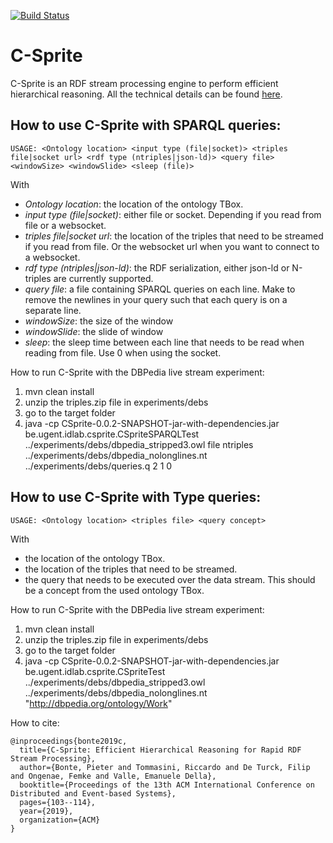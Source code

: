 [![Build Status](https://travis-ci.com/pbonte/C-Sprite.svg?branch=master)](https://travis-ci.com/pbonte/C-Sprite)
# C-Sprite

C-Sprite is an RDF stream processing engine to perform efficient hierarchical reasoning. All the technical details can be found [here](https://biblio.ugent.be/publication/8635009/file/8635011).

## How to use C-Sprite with SPARQL queries:

```
USAGE: <Ontology location> <input type (file|socket)> <triples file|socket url> <rdf type (ntriples|json-ld)> <query file>  <windowSize> <windowSlide> <sleep (file)>

```
With 

* _Ontology location_: the location of the ontology TBox.
* _input type (file|socket)_: either file or socket. Depending if you read from file or a websocket.
* _triples file|socket url_: the location of the triples that need to be streamed if you read from file. Or the websocket url when you want to connect to a websocket.
* _rdf type (ntriples|json-ld)_: the RDF serialization, either json-ld or N-triples are currently supported.
* _query file_: a file containing SPARQL queries on each line. Make to remove the newlines in your query such that each query is on a separate line.
* _windowSize_: the size of the window
* _windowSlide_: the slide of window
* _sleep_: the sleep time between each line that needs to be read when reading from file. Use 0 when using the socket.

How to run C-Sprite with the DBPedia live stream experiment:
1) mvn clean install
2) unzip the triples.zip file in experiments/debs
4) go to the target folder
3) java -cp CSprite-0.0.2-SNAPSHOT-jar-with-dependencies.jar be.ugent.idlab.csprite.CSpriteSPARQLTest ../experiments/debs/dbpedia_stripped3.owl file ntriples ../experiments/debs/dbpedia_nolonglines.nt ../experiments/debs/queries.q 2 1 0

## How to use C-Sprite with Type queries:

```
USAGE: <Ontology location> <triples file> <query concept>
```
With 
* <Ontology location> the location of the ontology TBox.
* <triples files> the location of the triples that need to be streamed. 
* <query concept> the query that needs to be executed over the data stream. This should be a concept from the used ontology TBox.

How to run C-Sprite with the DBPedia live stream experiment:
1) mvn clean install
2) unzip the triples.zip file in experiments/debs
4) go to the target folder
3) java -cp CSprite-0.0.2-SNAPSHOT-jar-with-dependencies.jar be.ugent.idlab.csprite.CSpriteTest ../experiments/debs/dbpedia_stripped3.owl ../experiments/debs/dbpedia_nolonglines.nt "<http://dbpedia.org/ontology/Work>"

How to cite:
```
@inproceedings{bonte2019c,
  title={C-Sprite: Efficient Hierarchical Reasoning for Rapid RDF Stream Processing},
  author={Bonte, Pieter and Tommasini, Riccardo and De Turck, Filip and Ongenae, Femke and Valle, Emanuele Della},
  booktitle={Proceedings of the 13th ACM International Conference on Distributed and Event-based Systems},
  pages={103--114},
  year={2019},
  organization={ACM}
}
```
